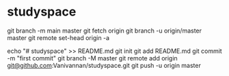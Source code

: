 # studyspace

git branch -m main master
git fetch origin
git branch -u origin/master master
git remote set-head origin -a

echo "# studyspace" >> README.md
git init
git add README.md
git commit -m "first commit"
git branch -M master
git remote add origin git@github.com:Vanivannan/studyspace.git
git push -u origin master
